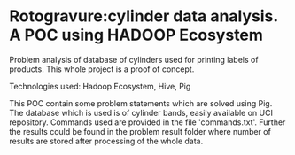 # Rotogravure:cylinder data analysis. A POC using HADOOP Ecosystem
Problem analysis of database of cylinders used for printing  labels of products. This whole project is a proof of concept.

Technologies used:
Hadoop Ecosystem,
Hive,
Pig

This POC contain some problem statements which are solved using Pig. The database which is used is of cylinder bands, easily available on UCI repository. Commands used are provided in the file 'commands.txt'.
Further the results could be found in the problem result folder where number of results are stored after processing of the whole data.
